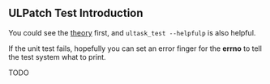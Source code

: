 
## ULPatch Test Introduction

You could see the [theory](./THEORY.md) first, and `ultask_test --helpfulp` is also helpful.

If the unit test fails, hopefully you can set an error finger for the **errno** to tell the test system what to print.

TODO

